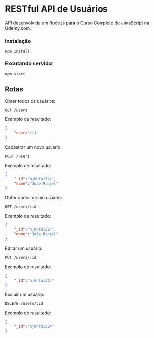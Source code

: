 # RESTful API de Usuários

API desenvolvida em Node.js para o Curso Completo de JavaScript na Udemy.com.

### Instalação
```
npm install
```

### Excutando servidor
```
npm start
```
## Rotas
Obter todos os usuários:
```
GET /users
```
Exemplo de resultado:
```json
{
    "users":[]
}
```

Cadastrar um novo usuário:
```
POST /users
```
Exemplo de resultado:
```json
{
    "_id":"hjkhfui324",
    "name":"João Rangel"
}
```

Obter dados de um usuário:
```
GET /users/:id
```
Exemplo de resultado:
```json
{
    "_id":"hjkhfui324",
    "name":"João Rangel"
}
```

Editar um usuário:
```
PUT /users/:id
```
Exemplo de resultado:
```json
{
    "_id":"hjkhfui324"
}
```

Excluir um usuário:
```
DELETE /users/:id
```
Exemplo de resultado:
```json
{
    "_id":"hjkhfui324"
}
```
